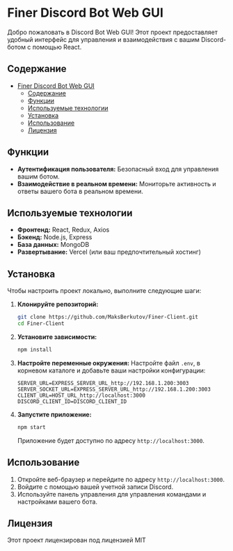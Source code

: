 # Finer Discord Bot Web GUI
Добро пожаловать в Discord Bot Web GUI! Этот проект предоставляет удобный интерфейс для управления и взаимодействия с вашим Discord-ботом с помощью React.
## Содержание
- [Finer Discord Bot Web GUI](#finer-discord-bot-web-gui)
  - [Содержание](#содержание)
  - [Функции](#функции)
  - [Используемые технологии](#используемые-технологии)
  - [Установка](#установка)
  - [Использование](#использование)
  - [Лицензия](#лицензия)
## Функции
- **Аутентификация пользователя:** Безопасный вход для управления вашим ботом.
- **Взаимодействие в реальном времени:** Мониторьте активность и ответы вашего бота в реальном времени.
## Используемые технологии
- **Фронтенд:** React, Redux, Axios
- **Бэкенд:** Node.js, Express
- **База данных:** MongoDB
- **Развертывание:** Vercel (или ваш предпочтительный хостинг)
## Установка
Чтобы настроить проект локально, выполните следующие шаги:
1. **Клонируйте репозиторий:**
   ```bash
   git clone https://github.com/MaksBerkutov/Finer-Client.git
   cd Finer-Client
   ```
2. **Установите зависимости:**
   ```bash
   npm install
   ```
3. **Настройте переменные окружения:**
   Настройте файл `.env`,  в корневом каталоге и добавьте ваши настройки конфигурации:
   ```
   SERVER_URL=EXPRESS_SERVER_URL_http://192.168.1.200:3003
   SERVER_SOCKET_URL=EXPRESS_SERVER_URL_http://192.168.1.200:3003
   CLIENT_URL=HOST_URL_http://localhost:3000
   DISCORD_CLIENT_ID=DISCORD_CLIENT_ID
   ```
4. **Запустите приложение:**
   ```bash
   npm start
   ```
   Приложение будет доступно по адресу `http://localhost:3000`.
## Использование
1. Откройте веб-браузер и перейдите по адресу `http://localhost:3000`.
2. Войдите с помощью вашей учетной записи Discord.
3. Используйте панель управления для управления командами и настройками вашего бота.
## Лицензия
Этот проект лицензирован под лицензией MIT
